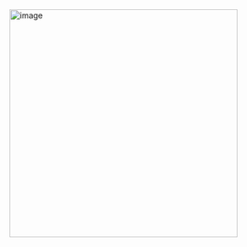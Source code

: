 <img width="400" alt="image" src="https://github.com/user-attachments/assets/d4e48e3b-b131-4b19-ad46-2aa4e4d6e5dc" />
